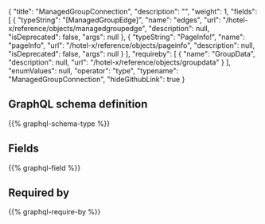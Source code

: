 {
  "title": "ManagedGroupConnection",
  "description": "",
  "weight": 1,
  "fields": [
    {
      "typeString": "[ManagedGroupEdge]",
      "name": "edges",
      "url": "/hotel-x/reference/objects/managedgroupedge",
      "description": null,
      "isDeprecated": false,
      "args": null
    },
    {
      "typeString": "PageInfo!",
      "name": "pageInfo",
      "url": "/hotel-x/reference/objects/pageinfo",
      "description": null,
      "isDeprecated": false,
      "args": null
    }
  ],
  "requireby": [
    {
      "name": "GroupData",
      "description": null,
      "url": "/hotel-x/reference/objects/groupdata"
    }
  ],
  "enumValues": null,
  "operator": "type",
  "typename": "ManagedGroupConnection",
  "hideGithubLink": true
}
## GraphQL schema definition

{{% graphql-schema-type %}}

## Fields

{{% graphql-field %}}

## Required by

{{% graphql-require-by %}}
